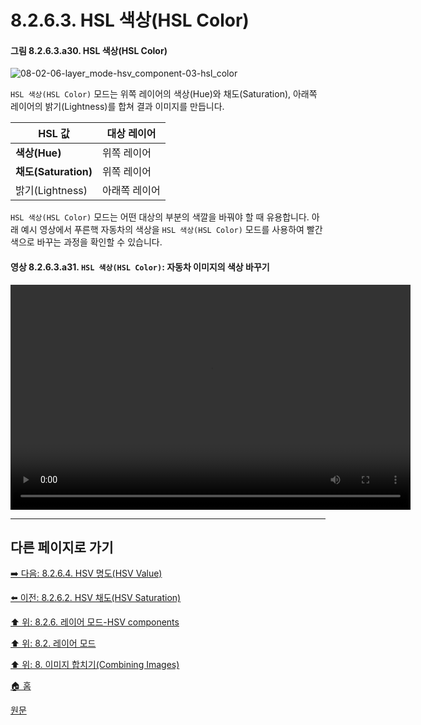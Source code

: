 # 8.2.6.3. HSL 색상(HSL Color)
#### 그림 8.2.6.3.a30. HSL 색상(HSL Color)
![08-02-06-layer_mode-hsv_component-03-hsl_color](https://github.com/wonder13662/gimp/assets/15767104/b91f0429-5220-4127-a5da-eef221a5db87)

`HSL 색상(HSL Color)` 모드는 위쪽 레이어의 색상(Hue)와 채도(Saturation), 아래쪽 레이어의 밝기(Lightness)를 합쳐 결과 이미지를 만듭니다.

|HSL 값|대상 레이어|
|---|---|
|**색상(Hue)**|위쪽 레이어|
|**채도(Saturation)**|위쪽 레이어|
|밝기(Lightness)|아래쪽 레이어|

`HSL 색상(HSL Color)` 모드는 어떤 대상의 부분의 색깔을 바꿔야 할 때 유용합니다. 아래 예시 영상에서 푸른핵 자동차의 색상을 `HSL 색상(HSL Color)` 모드를 사용하여 빨간색으로 바꾸는 과정을 확인할 수 있습니다.

#### 영상 8.2.6.3.a31. `HSL 색상(HSL Color)`: 자동차 이미지의 색상 바꾸기
<video controls="controls" width="640" height="360" src="https://github.com/wonder13662/gimp/assets/15767104/5cea6ccf-cc42-47c3-8064-7cccfbadb0e9"></video>

***

## 다른 페이지로 가기

[➡️ 다음: 8.2.6.4. HSV 명도(HSV Value)](./08-02-06-04-hsv_value.md)

[⬅️ 이전: 8.2.6.2. HSV 채도(HSV Saturation)](./08-02-06-02-hsv_saturation.md)

[⬆️ 위: 8.2.6. 레이어 모드-HSV components](./08-02-06-00-hsv-components-layer-modes.md)

[⬆️ 위: 8.2. 레이어 모드](./08-02-00-layer_modes.md)

[⬆️ 위: 8. 이미지 합치기(Combining Images)](./08-00-combining-images.md)

[🏠 홈](./00-home.md)

[원문](https://docs.gimp.org/2.10/ko/layer-mode-group-hsv.html#layer-mode-hsl-color)
